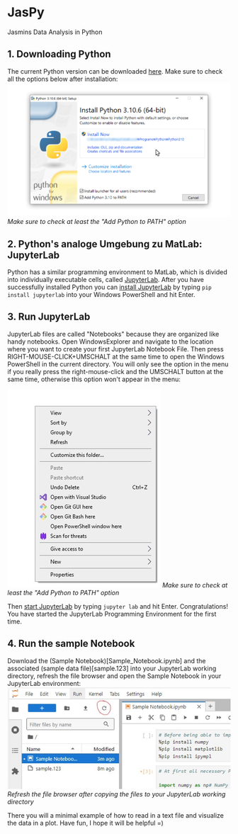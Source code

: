 # JasPy
Jasmins Data Analysis in Python

## 1. Downloading Python
The current Python version can be downloaded [here](https://www.python.org/downloads/).
Make sure to check all the options below after installation:
![Make sure to check at least the "Add Python to PATH" option](/docs/images/Python_Install_3-306051a90888db4c7292964617b7ff75.png)
*Make sure to check at least the "Add Python to PATH" option*

## 2. Python's analoge Umgebung zu MatLab: JupyterLab
Python has a similar programming environment to MatLab, which is divided into individually executable cells, called [JupyterLab](https://jupyterlab.readthedocs.io/en/latest/#).
After you have successfully installed Python you can [install JupyterLab](https://jupyterlab.readthedocs.io/en/latest/getting_started/installation.html#pip) by typing `pip install jupyterlab` into your Windows PowerShell and hit Enter.

## 3. Run JupyterLab
JupyterLab files are called "Notebooks" because they are organized like handy notebooks.
Open WindowsExplorer and navigate to the location where you want to create your first JupyterLab Notebook File. Then press RIGHT-MOUSE-CLICK+UMSCHALT at the same time to open the Windows PowerShell in the current directory. You will only see the option in the menu if you really press the right-mouse-click and the UMSCHALT button at the same time, otherwise this option won't appear in the menu:

![Make sure to check at least the "Add Python to PATH" option](/docs/images/Screenshot_2025-01-06_151554.jpg)
*Make sure to check at least the "Add Python to PATH" option*

Then [start JupyterLab](https://jupyterlab.readthedocs.io/en/latest/getting_started/starting.html) by typing `jupyter lab` and hit Enter.
Congratulations! You have started the JupyterLab Programming Environment for the first time.

## 4. Run the sample Notebook
Download the (Sample Notebook)[Sample_Notebook.ipynb] and the associated (sample data file)[sample.123] into your JupyterLab working directory, refresh the file browser and open the Sample Notebook in your JupyterLab environment:
![Refresh the file browser after copying the files to your JupyterLab working directory](/docs/images/Screenshot_2025-01-06_160153.jpg)
*Refresh the file browser after copying the files to your JupyterLab working directory*

There you will a minimal example of how to read in a text file and visualize the data in a plot.
Have fun, I hope it will be helpful =)
